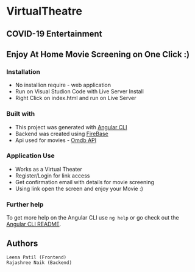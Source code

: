 # VirtualTheatre

## COVID-19 Entertainment

## Enjoy At Home Movie Screening on One Click :)

### Installation
* No installion require - web application
* Run on Visual Studion Code with Live Server Install
* Right Click on index.html and run on Live Server

### Built with
* This project was generated with [Angular CLI](https://github.com/angular/angular-cli) 
* Backend was created using [FireBase](https://firebase.google.com/docs)
* Api used for movies - [Omdb API](http://www.omdbapi.com/)

### Application Use
* Works as a Virtual Theater
* Register/Login for link access 
* Get confirmation email with details for movie screening
* Using link open the screen and enjoy your Movie :)

### Further help
To get more help on the Angular CLI use `ng help` or go check out the [Angular CLI README](https://github.com/angular/angular-cli/blob/master/README.md).

## Authors
```
Leena Patil (Frontend)
Rajashree Naik (Backend)
```



